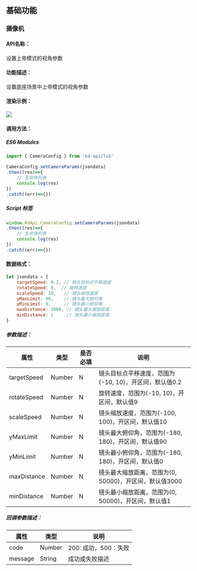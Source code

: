 
<!--
 * @Author: your name
 * @Date: 2022-3-30 14:32:54
 * @LastEditTime: 2022-04-15 10:21:24
 * @LastEditors: Please set LastEditors
 * @Description: 打开koroFileHeader查看配置 进行设置: https://github.com/OBKoro1/koro1FileHeader/wiki/%E9%85%8D%E7%BD%AE
 * @FilePath: /KD-API-DOCS/public/md/api/获取场景列表.md
-->
## 基础功能
### 摄像机

#### API名称：
设置上帝模式的视角参数
#### 功能描述：

设置底座场景中上帝模式的视角参数

#### 渲染示例：
![](../../image/example/设置上帝模式的视角参数.webp)
#### 调用方法：

##### ES6 Modules
``` javascript
import { CameraConfig } from 'kd-api/lib'

CameraConfig.setCameraParams(jsondata)
.then((res)=>{
    // ⽣命体列表
    console.log(res)
})
.catch((err)=>{})
```

##### Script 标签
``` javascript
window.KdApi.CameraConfig.setCameraParams(jsondata)
.then((res)=>{
    // ⽣命体列表
    console.log(res)
})
.catch((err)=>{})
```

#### 数据格式：

```javascript
let jsondata = {
    targetSpeed: 0.2, // 镜头⽬标点平移速度
    rotateSpeed: 9,  // 旋转速度
    scaleSpeed: 10,   // 镜头缩放速度
    yMaxLimit: 90,    // 镜头最⼤俯仰⻆
    yMinLimit: 0,     // 镜头最⼩俯仰⻆
    maxDistance: 3000, // 镜头最⼤缩放距离
    minDistance: 1     // 镜头最⼩缩放距离
}
```
##### 参数描述：

| 属性    | 类型          | 是否必填 | 说明      |
| ------- |---------------|------|---------|
| targetSpeed    | Number | N    | 镜头目标点平移速度，范围为(-10, 10)，开区间，默认值0.2 |
| rotateSpeed    | Number | N    | 旋转速度，范围为(-10, 10)，开区间，默认值9 |
| scaleSpeed    | Number | N    | 镜头缩放速度，范围为(-100, 100)，开区间，默认值10 |
| yMaxLimit    | Number | N    | 镜头最大俯仰角，范围为(-180, 180)，开区间，默认值90 |
| yMinLimit    | Number | N    | 镜头最小俯仰角，范围为(-180, 180)，开区间，默认值0 |
| maxDistance    | Number | N    | 镜头最大缩放距离，范围为(0, 50000)，开区间，默认值3000 |
| minDistance    | Number | N    | 镜头最小缩放距离，范围为(0, 50000)，开区间，默认值1 |

##### 回调参数描述：
| 属性    | 类型   | 说明                     |
| ------- | ------ | ------------------------ |
| code | Number | 200: 成功，500：失败        |
| message | String | 成功或失败描述        |
